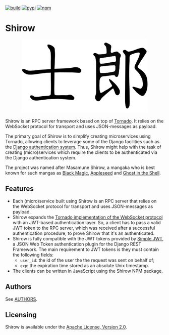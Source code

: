 [![build](https://travis-ci.com/tolstoyevsky/shirow.svg?branch=master)](https://travis-ci.org/tolstoyevsky/shirow)
[![pypi](https://img.shields.io/pypi/v/shirow.svg)](https://pypi.org/project/shirow/)
[![npm](https://badge.fury.io/js/shirow.svg?style=flat)](https://npmjs.org/package/shirow)

# Shirow

<p align="center">
    <img src="/logo/400x232.png" alt="Shirow">
</p>

Shirow is an RPC server framework based on top of [Tornado](http://tornadoweb.org/en/stable/). It relies on the WebSocket protocol for transport and uses JSON-messages as payload.

The primary goal of Shirow is to simplify creating microservices using Tornado, allowing clients to leverage some of the Django facilities such as the [Django authentication system](https://docs.djangoproject.com/en/2.2/topics/auth/). Thus, Shirow might help with the task of creating (micro)services which require the clients to be authenticated via the Django authentication system.

The project was named after Masamune Shirow, a mangaka who is best known for such mangas as [Black Magic](https://en.wikipedia.org/wiki/Black_Magic_(manga)), [Appleseed](https://en.wikipedia.org/wiki/Appleseed_(manga)) and [Ghost in the Shell](https://en.wikipedia.org/wiki/Ghost_in_the_Shell_(manga)).

## Features

* Each (micro)service built using Shirow is an RPC server that relies on the WebSocket protocol for transport and uses JSON-messages as payload.
* Shirow expands the [Tornado implementation of the WebSocket protocol](https://www.tornadoweb.org/en/stable/websocket.html) with an JWT-based authentication layer. So, a client has to pass a valid JWT token to the RPC server, which was received after a successful authentication procedure, to prove Shirow that it's an authenticated.
* Shirow is fully compatible with the JWT tokens provided by [Simple JWT](https://github.com/SimpleJWT/django-rest-framework-simplejwt), a JSON Web Token authentication plugin for the Django REST Framework. The main requirement to JWT tokens is they must contain the following fields:
  * `user_id`: the id of the user the the request was sent on behalf of;
  * `exp`: the expiration time stored as an absolute Unix timestamp.
* The clients can be written in JavaScript using the Shirow NPM package.

## Authors

See [AUTHORS](AUTHORS.md).

## Licensing

Shirow is available under the [Apache License, Version 2.0](LICENSE).
